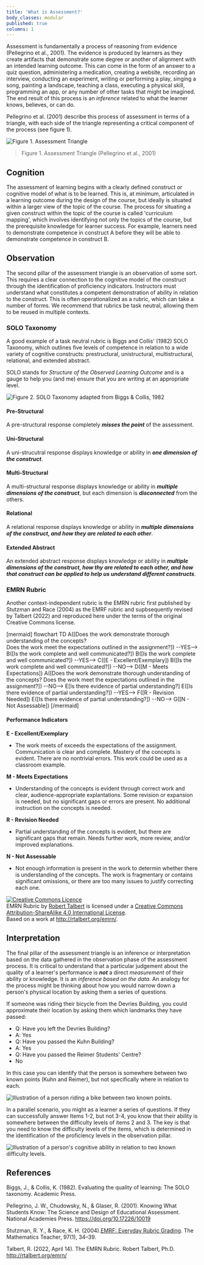 ```yaml
---
title: 'What is Assessment?'
body_classes: modular
published: true
columns: 1
---
```


Assessment is fundamentally a process of reasoning from evidence (Pellegrino et al., 2001). The evidence is produced by learners as they create artifacts that demonstrate some degree or another of alignment with an intended learning outcome. This can come in the form of an answer to a quiz question, administering a medication, creating a website, recording an interview, conducting an experiment, writing or performing a play, singing a song, painting a landscape, teaching a class, executing a physical skill, programming an app, or any number of other tasks that might be imagined. The end result of this process is an *inference* related to what the learner knows, believes, or can do.

Pellegrino et al. (2001) describe this process of assessment in terms of a triangle, with each side of the triangle representing a critical component of the process (see figure 1). 


![Figure 1. Assessment Triangle](assessment-triangle.png)
> Figure 1. Assessment Triangle (Pellegrino et al., 2001)

## Cognition
The assessment of learning begins with a clearly defined construct or cognitive model of what is to be learned. This is, at minimum, articulated in a learning outcome during the design of the course, but ideally is situated within a larger view of the topic of the course. The process for situating a given construct within the topic of the course is called 'curriculum mapping', which involves identifying not only the topics of the course, but the prerequisite knowledge for learner success. For example, learners need to demonstrate competence in construct A before they will be able to demonstrate competence in construct B. 

## Observation

The second pillar of the assessment triangle is an observation of some sort. This requires a clear connection to the cognitive model of the construct through the identification of proficiency indicators. Instructors must understand what constitutes a competent demonstration of ability in relation to the construct. This is often operationalized as a rubric, which can take a number of forms. We recommend that rubrics be task neutral, allowing them to be reused in multiple contexts. 

### SOLO Taxonomy

A good example of a task neutral rubric is Biggs and Collis' (1982) SOLO Taxonomy, which outlines five levels of competence in relation to a wide variety of cognitive constructs: prestructural, unistructural, multistructural, relational, and extended abstract. 

SOLO stands for *Structure of the Observed Learning Outcome* and is a gauge to help you (and me) ensure that you are writing at an appropriate level.

![Figure 2. SOLO Taxonomy adapted from Biggs & Collis, 1982](SOLO-taxonomy.png)

#### Pre-Structural  
A pre-structural response completely ***misses the point*** of the assessment.

#### Uni-Structural  
A uni-strucutral response displays knowledge or ability in ***one dimension of the construct***.

#### Multi-Structural  
A multi-structural response displays knowledge or ability in ***multiple dimensions of the construct***, but each dimension is ***disconnected*** from the others.

#### Relational  
A relational response displays knowledge or ability in ***multiple dimensions of the construct, and how they are related to each other***.

#### Extended Abstract  
An extended abstract response displays knowledge or ability in ***multiple dimensions of the construct, how thy are related to each other, and how that construct can be applied to help us understand different constructs***.

### EMRN Rubric

Another context-independent rubric is the EMRN rubric  first published by Stutzman and Race (2004) as the EMRF rubric and supbsequently revised by Talbert (2022) and reproduced here under the terms of the original Creative Commons license.


[mermaid]
flowchart TD
    A([Does the work demonstrate thorough understanding of the concepts?<br>Does the work meet the expectations outlined in the assignment?]) --YES--> B([Is the work complete and well communicated?])
        B([Is the work complete and well communicated?]) --YES--> C([E - Excellent/Exemplary])
        B([Is the work complete and well communicated?]) --NO--> D([M - Meets Expectations])
    A([Does the work demonstrate thorough understanding of the concepts? Does the work meet the expectations outlined in the assignment?]) --NO--> E[Is there evidence of partial understanding?]
        E([Is there evidence of partial understanding?]) --YES--> F([R - Revision Needed])
        E([Is there evidence of partial understanding?]) --NO--> G([N - Not Assessable])
[/mermaid]

#### Performance Indicators

**E - Excellent/Exemplary**  
- The work meets of exceeds the expectations of the assignment. Communication is clear and complete. Mastery of the concepts is evident. There are no nontrivial errors. This work could be used as a classroom example.  

**M - Meets Expectations**
- Understanding of the concepts is evident through correct work and clear, audience-appropriate explantations. Some revision or expansion is needed, but no significant gaps or errors are present. No additional instruction on the concepts is needed.  

**R - Revision Needed**
- Partial understanding of the concepts is evident, but there are significant gaps that remain. Needs further work, more review, and/or improved explanations.  

**N - Not Assessable**
- Not enough information is present in the work to determin whether there is understanding of the concepts. The work is fragmentary or contains significant omissions, or there are too many issues to justify correcting each one.

<a rel="license" href="http://creativecommons.org/licenses/by-sa/4.0/"><img alt="Creative Commons Licence" style="border-width:0" src="https://i.creativecommons.org/l/by-sa/4.0/80x15.png" /></a><br /><span xmlns:dct="http://purl.org/dc/terms/" property="dct:title">EMRN Rubric</span> by <a xmlns:cc="http://creativecommons.org/ns#" href="http://rtalbert.org/" property="cc:attributionName" rel="cc:attributionURL">Robert Talbert</a> is licensed under a <a rel="license" href="http://creativecommons.org/licenses/by-sa/4.0/">Creative Commons Attribution-ShareAlike 4.0 International License</a>.<br />Based on a work at <a xmlns:dct="http://purl.org/dc/terms/" href="http://rtalbert.org/emrn/" rel="dct:source">http://rtalbert.org/emrn/</a>.

## Interpretation

The final pillar of the assessment triangle is an inference or interpretation based on the data gathered in the observation phase of the assessment process. It is critical to understand that a particular judgement about the quality of a learner's performance is ***not*** a direct *measurement* of their ability or knowledge. It is an *inference based on the data*. An analogy for the process might be thinking about how you would narrow down a person's physical location by asking them a series of questions.

If someone was riding their bicycle from the Devries Building, you could approximate their location by asking them which landmarks they have passed:

- Q: Have you left the Devries Building?
- A: Yes
- Q: Have you passed the Kuhn Building?
- A: Yes
- Q: Have you passed the Reimer Students' Centre?
- No

In this case you can identify that the person is somewhere between two known points (Kuhn and Reimer), but not specifically where in relation to each.

![Illustration of a person riding a bike between two known points.](measurement.png)

In a parallel scenario, you might as a learner a series of questions. If they can successfully answer Items 1-2, but not 3-4, you know that their ability is somewhere between the difficulty levels of items 2 and 3. The  key is that you need to know the difficulty levels of the items, which is determined in the identification of the proficiency levels in the observation pillar.

![Illustration of a person's cognitive ability in relation to two known difficulty levels.](measurement2.png)

## References

Biggs, J., & Collis, K. (1982). Evaluating the quality of learning: The SOLO taxonomy. Academic Press.

Pellegrino, J. W., Chudowsky, N., & Glaser, R. (2001). Knowing What Students Know: The Science and Design of Educational Assessment. National Academies Press. https://doi.org/10.17226/10019


Stutzman, R. Y., & Race, K. H. (2004).[EMRF: Everyday Rubric Grading](http://www.jstor.org/stable/20871497). The Mathematics Teacher, 97(1), 34–39.  

Talbert, R. (2022, April 14). The EMRN Rubric. Robert Talbert, Ph.D. http://rtalbert.org/emrn/
